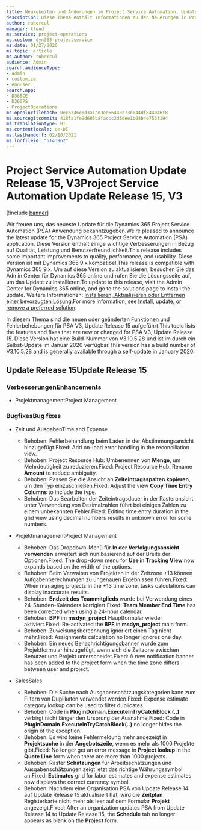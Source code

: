 ```yaml
---
title: Neuigkeiten und Änderungen in Project Service Automation, Update Release 15, V3
description: Diese Thema enthält Informationen zu den Neuerungen in Project Service Automation Release 15, V3.
author: ruhercul
manager: kfend
ms.service: project-operations
ms.custom: dyn365-projectservice
ms.date: 01/27/2020
ms.topic: article
ms.author: ruhercul
audience: Admin
search.audienceType:
- admin
- customizer
- enduser
search.app:
- D365CE
- D365PS
- ProjectOperations
ms.openlocfilehash: 0ec6746c0d3a1a03ee56440c73d044df844046f8
ms.sourcegitcommit: 418fa1fe9d605b8faccc2d5dee1b04b4e753f194
ms.translationtype: HT
ms.contentlocale: de-DE
ms.lasthandoff: 02/10/2021
ms.locfileid: "5143962"
---
```

# <a name="project-service-automation-update-release-15-v3"></a><span data-ttu-id="30744-103">Project Service Automation Update Release 15, V3</span><span class="sxs-lookup"><span data-stu-id="30744-103">Project Service Automation Update Release 15, V3</span></span>

[!include [banner](../includes/psa-now-project-operations.md)]

<span data-ttu-id="30744-104">Wir freuen uns, das neueste Update für die Dynamics 365 Project Service Automation (PSA) Anwendung bekanntzugeben.</span><span class="sxs-lookup"><span data-stu-id="30744-104">We’re pleased to announce the latest update for the Dynamics 365 Project Service Automation (PSA) application.</span></span> <span data-ttu-id="30744-105">Diese Version enthält einige wichtige Verbesserungen in Bezug auf Qualität, Leistung und Benutzerfreundlichkeit.</span><span class="sxs-lookup"><span data-stu-id="30744-105">This release includes some important improvements to quality, performance, and usability.</span></span> <span data-ttu-id="30744-106">Diese Version ist mit Dynamics 365 9.x kompatibel.</span><span class="sxs-lookup"><span data-stu-id="30744-106">This release is compatible with Dynamics 365 9.x.</span></span> <span data-ttu-id="30744-107">Um auf diese Version zu aktualisieren, besuchen Sie das Admin Center für Dynamics 365 online und rufen Sie die Lösungsseite auf, um das Update zu installieren.</span><span class="sxs-lookup"><span data-stu-id="30744-107">To update to this release, visit the Admin Center for Dynamics 365 online, and go to the solutions page to install the update.</span></span> <span data-ttu-id="30744-108">Weitere Informationen: [Installieren, Aktualisieren oder Entfernen einer bevorzugten Lösung](https://docs.microsoft.com/power-platform/admin/install-remove-preferred-solution).</span><span class="sxs-lookup"><span data-stu-id="30744-108">For more information, see [Install, update, or remove a preferred solution](https://docs.microsoft.com/power-platform/admin/install-remove-preferred-solution).</span></span>

<span data-ttu-id="30744-109">In diesem Thema sind die neuen oder geänderten Funktionen und Fehlerbehebungen für PSA V3, Update Release 15 aufgeführt.</span><span class="sxs-lookup"><span data-stu-id="30744-109">This topic lists the features and fixes that are new or changed for PSA V3, Update Release 15.</span></span> <span data-ttu-id="30744-110">Diese Version hat eine Build-Nummer von V3.10.5.28 und ist im durch ein Selbst-Update im Januar 2020 verfügbar.</span><span class="sxs-lookup"><span data-stu-id="30744-110">This version has a build number of V3.10.5.28 and is generally available through a self-update in January 2020.</span></span>

## <a name="update-release-15"></a><span data-ttu-id="30744-111">Update Release 15</span><span class="sxs-lookup"><span data-stu-id="30744-111">Update Release 15</span></span> 

### <a name="enhancements"></a><span data-ttu-id="30744-112">Verbesserungen</span><span class="sxs-lookup"><span data-stu-id="30744-112">Enhancements</span></span>

- <span data-ttu-id="30744-113">Projektmanagement</span><span class="sxs-lookup"><span data-stu-id="30744-113">Project Management</span></span>

### <a name="bug-fixes"></a><span data-ttu-id="30744-114">Bugfixes</span><span class="sxs-lookup"><span data-stu-id="30744-114">Bug fixes</span></span>

- <span data-ttu-id="30744-115">Zeit und Ausgaben</span><span class="sxs-lookup"><span data-stu-id="30744-115">Time and Expense</span></span>

  - <span data-ttu-id="30744-116">Behoben: Fehlerbehandlung beim Laden in der Abstimmungsansicht hinzugefügt.</span><span class="sxs-lookup"><span data-stu-id="30744-116">Fixed: Add on-load error handling in the reconciliation view.</span></span>
  - <span data-ttu-id="30744-117">Behoben: Project Resource Hub: Umbenennen von **Menge**, um Mehrdeutigkeit zu reduzieren.</span><span class="sxs-lookup"><span data-stu-id="30744-117">Fixed: Project Resource Hub: Rename **Amount** to reduce ambiguity.</span></span>
  - <span data-ttu-id="30744-118">Behoben: Passen Sie die Ansicht an **Zeiteintragsspalten kopieren**, um den Typ einzuschließen.</span><span class="sxs-lookup"><span data-stu-id="30744-118">Fixed: Adjust the view **Copy Time Entry Columns** to include the type.</span></span>
  - <span data-ttu-id="30744-119">Behoben: Das Bearbeiten der Zeiteintragsdauer in der Rasteransicht unter Verwendung von Dezimalzahlen führt bei einigen Zahlen zu einem unbekannten Fehler.</span><span class="sxs-lookup"><span data-stu-id="30744-119">Fixed: Editing time entry duration in the grid view using decimal numbers results in unknown error for some numbers.</span></span>

- <span data-ttu-id="30744-120">Projektmanagement</span><span class="sxs-lookup"><span data-stu-id="30744-120">Project Management</span></span>

  - <span data-ttu-id="30744-121">Behoben: Das Dropdown-Menü für **In der Verfolgungsansicht verwenden** erweitert sich nun basierend auf der Breite der Optionen.</span><span class="sxs-lookup"><span data-stu-id="30744-121">Fixed: The drop-down menu for **Use in Tracking View** now expands based on the width of the options.</span></span>
  - <span data-ttu-id="30744-122">Behoben: Beim Verwalten von Projekten in der Zeitzone +13 können Aufgabenberechnungen zu ungenauen Ergebnissen führen.</span><span class="sxs-lookup"><span data-stu-id="30744-122">Fixed: When managing projects in the +13 time zone, tasks calculations can display inaccurate results.</span></span>
  - <span data-ttu-id="30744-123">Behoben: **Endzeit des Teammitglieds** wurde bei Verwendung eines 24-Stunden-Kalenders korrigiert.</span><span class="sxs-lookup"><span data-stu-id="30744-123">Fixed: **Team Member End Time** has been corrected when using a 24-hour calendar.</span></span>
  - <span data-ttu-id="30744-124">Behoben: **BPF** im **msdyn_project** Hauptformular wieder aktiviert.</span><span class="sxs-lookup"><span data-stu-id="30744-124">Fixed: Re-activated the **BPF** in **msdyn_project** main form.</span></span>
  - <span data-ttu-id="30744-125">Behoben: Zuweisungsberechnung ignoriert einen Tag nicht mehr.</span><span class="sxs-lookup"><span data-stu-id="30744-125">Fixed: Assignments calculation no longer ignores one day.</span></span>
  - <span data-ttu-id="30744-126">Behoben: Ein neues Benachrichtigungsbanner wurde zum Projektformular hinzugefügt, wenn sich die Zeitzone zwischen Benutzer und Projekt unterscheidet.</span><span class="sxs-lookup"><span data-stu-id="30744-126">Fixed: A new notification banner has been added to the project form when the time zone differs between user and project.</span></span>

- <span data-ttu-id="30744-127">Sales</span><span class="sxs-lookup"><span data-stu-id="30744-127">Sales</span></span>

  - <span data-ttu-id="30744-128">Behoben: Die Suche nach Ausgabenschätzungskategorien kann zum Filtern von Duplikaten verwendet werden.</span><span class="sxs-lookup"><span data-stu-id="30744-128">Fixed: Expense estimate category lookup can be used to filter duplicates.</span></span>
  - <span data-ttu-id="30744-129">Behoben: Code in **PluginDomain.ExecuteInTryCatchBlock (..)** verbirgt nicht länger den Ursprung der Ausnahme.</span><span class="sxs-lookup"><span data-stu-id="30744-129">Fixed: Code in **PluginDomain.ExecuteInTryCatchBlock(..)** no longer hides the origin of the exception.</span></span>
  - <span data-ttu-id="30744-130">Behoben: Es wird keine Fehlermeldung mehr angezeigt in **Projektsuche** in der **Angebotszeile**, wenn es mehr als 1000 Projekte gibt.</span><span class="sxs-lookup"><span data-stu-id="30744-130">Fixed: No longer get an error message in **Project lookup** in the **Quote Line** form when there are more than 1000 projects.</span></span>
  - <span data-ttu-id="30744-131">Behoben: Raster **Schätzungen** für Arbeitsschätzungen und Ausgabenschätzungen zeigt jetzt das richtige Währungssymbol an.</span><span class="sxs-lookup"><span data-stu-id="30744-131">Fixed: **Estimates** grid for labor estimates and expense estimates now displays the correct currency symbol.</span></span>
  - <span data-ttu-id="30744-132">Behoben: Nachdem eine Organisation PSA von Update Release 14 auf Update Release 15 aktualisiert hat, wird die **Zeitplan** Registerkarte nicht mehr als leer auf dem Formular **Projekt** angezeigt.</span><span class="sxs-lookup"><span data-stu-id="30744-132">Fixed: After an organization updates PSA from Update Release 14 to Update Release 15, the **Schedule** tab no longer appears as blank on the **Project** form.</span></span>
